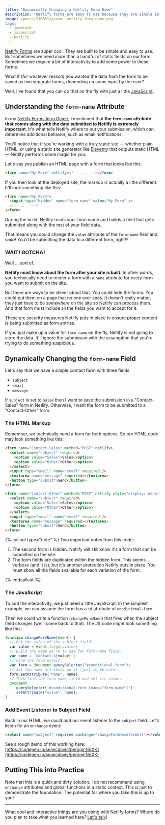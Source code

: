 ```yaml
---
title: "Dynamically Changing a Netlify Form Name"
description: "Netlify forms are easy to use because they are simple in scope. Add a little power with this cool trick."
image: /posts/210331/green--netlify-form-name.png
tags:
  - jamstack
  - javascript
  - netlify
---
```


[Netlify Forms](https://www.netlify.com/products/forms/) are super cool. They are built to be simple and easy to use. But sometimes we need more than a handful of static fields on our form. Sometimes we require a bit of interactivity to add some power to these forms.

What if (for whatever reason) you wanted the data from the form to be saved as two separate forms, depending on some input by the user?

Well, I've found that you can do that on the fly with just a little [JavaScript](/posts/wtf-is-javascript/).

## Understanding the `form-name` Attribute

In my [Netlify Forms Intro Guide](/posts/what-you-need-to-know-about-netlify-forms/), I mentioned that **the `form-name` attribute that comes along with the data submitted to Netlify is extremely important**. It's what tells Netlify where to put your submission, which can determine additional behavior, such as email notifications.

You'll notice that if you're working with a truly static site — whether plain HTML, or using a static site generator like [Eleventy](https://www.11ty.dev/) that outputs static HTML — Netlify performs some magic for you.

Let's say you publish an HTML page with a form that looks like this:

```html
<form name="My Form" netlify><!-- ... ---></form>
```

If you then look at the deployed site, the markup is actually a little different. It'll look something like this:

```html
<form name="My Form">
  <input type="hidden" name="form-name" value="My Form" />
  <!-- ... --->
</form>
```

During the build, Netlify reads your form name and builds a field that gets submitted along with the rest of your field data.

That means you could change the `value` attribute of the `form-name` field and, _voila!_ You'd be submitting the data to a different form, right!?

### WAIT! GOTCHA!

Well ... sort of.

**Netlify must know about the form after your site is built**. In other words, you technically need to render a form with a `name` attribute for every form you want to submit on the site.

But there are ways to be clever about that. You could hide the forms. You could put them on a page that no one ever sees. It doesn't really matter, they just have to be _somewhere_ on the site so Netlify can process them. And that form must include all the fields you want to accept for it.

These are security measures Netlify puts in place to ensure proper content is being submitted as form entries.

If you just make up a value for `form-name` on the fly, Netlify is not going to store the data. It'll ignore the submission with the assumption that you're trying to do something suspicious.

## Dynamically Changing the `form-name` Field

Let's say that we have a simple contact form with three fields:

- `subject`
- `email`
- `message`

If `subject` is set to `Sales` then I want to save the submission in a "Contact-Sales" form in Netlify. Otherwise, I want the form to be submitted to a "Contact-Other" form.

### The HTML Markup

Remember, we technically need a form for both options. So our HTML code may look something like this:

```html
<form name="Contact-Sales" method="POST" netlify>
  <select name="subject" required>
    <option value="Sales">Sales</option>
    <option value="Other">Other</option>
  </select>
  <input type="email" name="email" required />
  <textarea name="message" required></textarea>
  <button type="submit">Send</button>
</form>

<form name="Contact-Other" method="POST" netlify style="display: none;">
  <select name="subject" required>
    <option value="Sales">Sales</option>
    <option value="Other">Other</option>
  </select>
  <input type="email" name="email" required />
  <textarea name="message" required></textarea>
  <button type="submit">Send</button>
</form>
```

{% callout type="note" %}
Two important notes from this code:

1. The second form is hidden. Netlify will still know it's a form that can be submitted on the site.
1. The form fields are duplicated within the hidden form. This seems verbose (and it is), but it's another protection Netlify puts in place. You must show all the fields available for each variation of the form.

{% endcallout %}

### The JavaScript

To add the interactivity, we just need a little JavaScript. In the simplest example, we can assume the form has a `id` attribute of `conditional-form`.

Then we could write a function (`changeFormName`) that fires when the subject field changes (we'll come back to that). The JS code might look something like this:

```js
function changeFormName(event) {
  // Get the value of the subject field.
  var value = event.target.value;
  // Build the name we're to use for form-name field.
  var name = `Contact-${value}`;
  // Find the form object.
  var form = document.querySelector("#conditional-form");
  // Set the name attribute on it (just to be safe).
  form.setAttribute("name", name);
  // Then find the form-name field and set its value.
  document
    .querySelector('#conditional-form [name="form-name"]')
    .setAttribute("value", name);
}
```

### Add Event Listener to Subject Field

Back in our HTML, we could add our event listener to the `subject` field. Let's listen for an `onchange` event:

```html
<select name="subject" required onchange="changeFormName(event)"></select>
```

See a rough demo of this working here: [https://codepen.io/seancdavis/pen/pmNdXK](https://codepen.io/seancdavis/pen/pmNdXK)

## Putting This into Practice

Note that this is a quick and dirty solution. I do not recommend using `onchange` attributes and global functions in a static context. This is just to demonstrate the foundation. The potential for where you take this is up to you!

---

What cool and interactive things are you doing with Netlify forms? Where do you plan to take what you learned here? [Let's talk](https://twitter.com/seancdavis29)!
